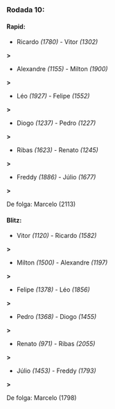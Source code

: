 ### Rodada 10:

#### Rapid:

* Ricardo *(1780)*     -     Vitor *(1302)*

 **>** 
* Alexandre *(1155)*     -     Milton *(1900)*

 **>** 
* Léo *(1927)*     -     Felipe *(1552)*

 **>** 
* Diogo *(1237)*     -     Pedro *(1227)*

 **>** 
* Ribas *(1623)*     -     Renato *(1245)*

 **>** 
* Freddy *(1886)*     -     Júlio *(1677)*

 **>** 

De folga: Marcelo (2113)

#### Blitz:

* Vitor *(1120)*     -     Ricardo *(1582)*

 **>** 
* Milton *(1500)*     -     Alexandre *(1197)*

 **>** 
* Felipe *(1378)*     -     Léo *(1856)*

 **>** 
* Pedro *(1368)*     -     Diogo *(1455)*

 **>** 
* Renato *(971)*     -     Ribas *(2055)*

 **>** 
* Júlio *(1453)*     -     Freddy *(1793)*

 **>** 

De folga: Marcelo (1798)


